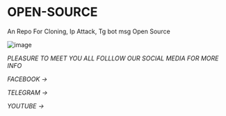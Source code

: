 # OPEN-SOURCE
An Repo For Cloning, Ip Attack, Tg bot msg Open Source

![image](https://github.com/user-attachments/assets/9b2356eb-df4f-4231-bbe3-cbb1f7653ca4)

 *PLEASURE TO MEET YOU ALL*
 *FOLLLOW OUR SOCIAL MEDIA FOR MORE INFO*
 
 *FACEBOOK ->*
 
 *TELEGRAM ->*
 
 *YOUTUBE ->*

 
